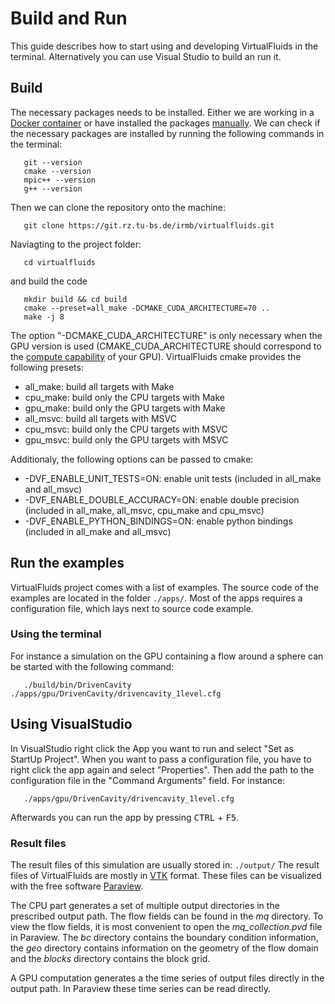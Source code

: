 <!-- SPDX-License-Identifier: GPL-3.0-or-later -->
<!-- SPDX-FileCopyrightText: Copyright © VirtualFluids Project contributors, see AUTHORS.md in root folder -->

# Build and Run

This guide describes how to start using and developing VirtualFluids in the terminal. Alternatively you can use Visual Studio to build an run it.

## Build

The necessary packages needs to be installed. Either we are working in a <!-- DOXYGEN_MAKE_REF -->[Docker container](Getting-Started-with-Docker.md) or have installed the packages <!-- DOXYGEN_MAKE_REF -->[manually](Getting-Started-Not-Using-Docker.md). 
We can check if the necessary packages are installed by running the following commands in the terminal:
```
   git --version
   cmake --version
   mpic++ --version
   g++ --version
```

Then we can clone the repository onto the machine:
```
   git clone https://git.rz.tu-bs.de/irmb/virtualfluids.git
```

Naviagting to the project folder:
```
   cd virtualfluids
```

and build the code
```
   mkdir build && cd build
   cmake --preset=all_make -DCMAKE_CUDA_ARCHITECTURE=70 ..
   make -j 8
```

The option "-DCMAKE_CUDA_ARCHITECTURE" is only necessary when the GPU version is used (CMAKE_CUDA_ARCHITECTURE should correspond to the [compute capability](https://en.wikipedia.org/wiki/CUDA#GPUs_supported) of your GPU).
VirtualFluids cmake provides the following presets:

- all_make: build all targets with Make
- cpu_make: build only the CPU targets with Make
- gpu_make: build only the GPU targets with Make
- all_msvc: build all targets with MSVC
- cpu_msvc: build only the CPU targets with MSVC
- gpu_msvc: build only the GPU targets with MSVC

Additionaly, the following options can be passed to cmake:
- -DVF_ENABLE_UNIT_TESTS=ON: enable unit tests (included in all_make and all_msvc)
- -DVF_ENABLE_DOUBLE_ACCURACY=ON: enable double precision (included in all_make, all_msvc, cpu_make and cpu_msvc)
- -DVF_ENABLE_PYTHON_BINDINGS=ON: enable python bindings (included in all_make and all_msvc)

## Run the examples

VirtualFluids project comes with a list of examples. The source code of the examples are located in the folder `./apps/`. Most of the apps requires a configuration file, which lays next to source code example.

### Using the terminal
For instance a simulation on the GPU containing a flow around a sphere can be started with the following command:
```shell
   ./build/bin/DrivenCavity ./apps/gpu/DrivenCavity/drivencavity_1level.cfg
```

## Using VisualStudio
In VisualStudio right click the App you want to run and select "Set as StartUp Project". When you want to pass a configuration file, you have to right click the app again and select "Properties". Then add the path to the configuration file in the "Command Arguments" field. For instance:
```
   ./apps/gpu/DrivenCavity/drivencavity_1level.cfg
```
Afterwards you can run the app by pressing <kbd>CTRL</kbd> + <kbd>F5</kbd>.


### Result files

The result files of this simulation are usually stored in: `./output/`
The result files of VirtualFluids are mostly in [VTK](https://kitware.github.io/vtk-examples/site/VTKFileFormats/) format. These files can be visualized with the free software [Paraview](https://www.paraview.org/).

The CPU part generates a set of multiple output directories in the prescribed output path. The flow fields can be found in the _mq_ directory. To view the flow fields, it is most convenient to open the _mq_collection.pvd_ file in Paraview. The _bc_ directory contains the boundary condition information, the _geo_ directory contains information on the geometry of the flow domain and the _blocks_ directory contains the block grid.

A GPU computation generates a the time series of output files directly in the output path. In Paraview these time series can be read directly.